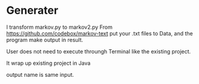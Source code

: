# Generater
I transform markov.py to markov2.py From https://github.com/codebox/markov-text
put your .txt files to Data, and the program make output in result.

User does not need to execute throungh Terminal like the existing project.

It wrap up existing project in Java

output name is same input.
